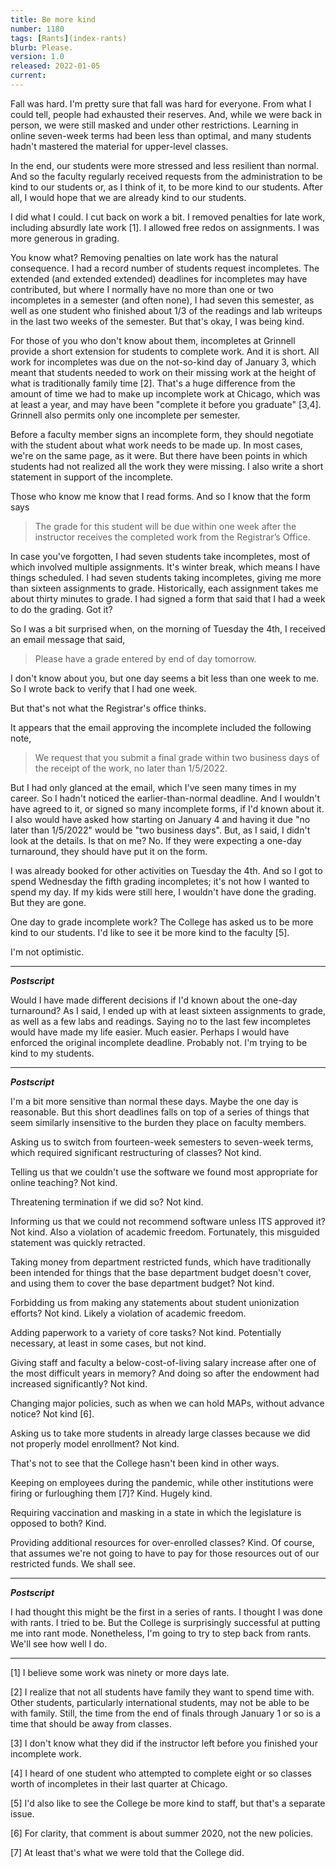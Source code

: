 ```yaml
---
title: Be more kind
number: 1180
tags: [Rants](index-rants)
blurb: Please.
version: 1.0
released: 2022-01-05
current: 
---
```

Fall was hard.  I'm pretty sure that fall was hard for everyone.
From what I could tell, people had exhausted their reserves.  And,
while we were back in person, we were still masked and under other
restrictions.  Learning in online seven-week terms had been less than 
optimal, and many students hadn't mastered the material for upper-level
classes.

In the end, our students were more stressed and less resilient than
normal.  And so the faculty regularly received requests from the
administration to be kind to our students or, as I think of it, to
be more kind to our students.  After all, I would hope that we are
already kind to our students.

I did what I could.  I cut back on work a bit.  I removed penalties
for late work, including absurdly late work [1].  I allowed free
redos on assignments.  I was more generous in grading.

You know what?  Removing penalties on late work has the natural
consequence.  I had a record number of students request incompletes.
The extended (and extended extended) deadlines for incompletes
may have contributed, but where I normally have no more than
one or two incompletes in a semester (and often none), I had seven
this semester, as well as one student who finished about 1/3 of the
readings and lab writeups in the last two weeks of the semester.
But that's okay, I was being kind.

For those of you who don't know about them, incompletes at Grinnell
provide a short extension for students to complete work.  And it
is short.  All work for incompletes was due on the not-so-kind day
of January 3, which meant that students needed to work on their
missing work at the height of what is traditionally family time
[2].  That's a huge difference from the amount of time we had to
make up incomplete work at Chicago, which was at least a year, and
may have been "complete it before you graduate" [3,4].  Grinnell
also permits only one incomplete per semester.

Before a faculty member signs an incomplete form, they should
negotiate with the student about what work needs to be made up.  In
most cases, we're on the same page, as it were.  But there have
been points in which students had not realized all the work they
were missing.  I also write a short statement in support of the
incomplete.

Those who know me know that I read forms.  And so I know that the
form says

> The grade for this student will be due within one week after the instructor receives the completed work from the Registrar’s Office.

In case you've forgotten, I had seven students take incompletes,
most of which involved multiple assignments.  It's winter break,
which means I have things scheduled.  I had seven students taking
incompletes, giving me more than sixteen assignments to grade.
Historically, each assignment takes me about thirty minutes to
grade.  I had signed a form that said that I had a week to do the 
grading.  Got it?

So I was a bit surprised when, on the morning of Tuesday the 4th, I
received an email message that said,

> Please have a grade entered by end of day tomorrow.

I don't know about you, but one day seems a bit less than one
week to me.  So I wrote back to verify that I had one week.

But that's not what the Registrar's office thinks.

It appears that the email approving the incomplete included the
following note,

> We request that you submit a final grade within two business days of the receipt of the work, no later than 1/5/2022.

But I had only glanced at the email, which I've seen many times in my career.
So I hadn't noticed the earlier-than-normal deadline.  And I wouldn't have
agreed to it, or signed so many incomplete forms, if I'd known about it.  I
also would have asked how starting on January 4 and having it due "no later
than 1/5/2022" would be "two business days".  But, as I said, I didn't
look at the details.  Is that on me?  No.  If they were expecting a one-day
turnaround, they should have put it on the form.

I was already booked for other activities on Tuesday the 4th.  And so I
got to spend Wednesday the fifth grading incompletes; it's not how
I wanted to spend my day.  If my kids were still here, I wouldn't
have done the grading.  But they are gone.

One day to grade incomplete work?  The College has asked us to be
more kind to our students.  I'd like to see it be more kind to the
faculty [5].

I'm not optimistic.

---

**_Postscript_**

Would I have made different decisions if I'd known about the one-day
turnaround?  As I said, I ended up with at least sixteen assignments
to grade, as well as a few labs and readings.  Saying no to the
last few incompletes would have made my life easier.  Much easier.
Perhaps I would have enforced the original incomplete deadline.
Probably not.  I'm trying to be kind to my students.

---

**_Postscript_**

I'm a bit more sensitive than normal these days.  Maybe the one day
is reasonable.  But this short deadlines falls on top of a series
of things that seem similarly insensitive to the burden they place
on faculty members.

Asking us to switch from fourteen-week semesters to seven-week
terms, which required significant restructuring of classes?  Not
kind.

Telling us that we couldn't use the software we found most appropriate
for online teaching?  Not kind.

Threatening termination if we did so?  Not kind.

Informing us that we could not recommend software unless ITS approved
it?  Not kind.  Also a violation of academic freedom.  Fortunately,
this misguided statement was quickly retracted.

Taking money from department restricted funds, which have traditionally
been intended for things that the base department budget doesn't
cover, and using them to cover the base department budget?  Not
kind.

Forbidding us from making any statements about student unionization
efforts?  Not kind.  Likely a violation of academic freedom.

Adding paperwork to a variety of core tasks?  Not kind.  Potentially
necessary, at least in some cases, but not kind.

Giving staff and faculty a below-cost-of-living salary increase
after one of the most difficult years in memory?  And doing so after
the endowment had increased significantly?  Not kind.

Changing major policies, such as when we can hold MAPs, without advance 
notice?  Not kind [6].

Asking us to take more students in already large classes because we
did not properly model enrollment?  Not kind.

That's not to see that the College hasn't been kind in other ways.

Keeping on employees during the pandemic, while other institutions
were firing or furloughing them [7]?  Kind.  Hugely kind.

Requiring vaccination and masking in a state in which the legislature
is opposed to both?  Kind.

Providing additional resources for over-enrolled classes?  Kind.  Of
course, that assumes we're not going to have to pay for those resources
out of our restricted funds.  We shall see.

---

**_Postscript_**

I had thought this might be the first in a series of rants.  I
thought I was done with rants.  I tried to be.  But the College is
surprisingly successful at putting me into rant mode.  Nonetheless,
I'm going to try to step back from rants.  We'll see how well I do.

---

[1] I believe some work was ninety or more days late.

[2] I realize that not all students have family they want to spend
time with.  Other students, particularly international students,
may not be able to be with family.  Still, the time from the end
of finals through January 1 or so is a time that should be away
from classes.

[3] I don't know what they did if the instructor left before you
finished your incomplete work.

[4] I heard of one student who attempted to complete eight or
so classes worth of incompletes in their last quarter at Chicago.

[5] I'd also like to see the College be more kind to staff, but
that's a separate issue.

[6] For clarity, that comment is about summer 2020, not the new 
policies.

[7] At least that's what we were told that the College did.
